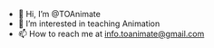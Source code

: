 - 👋 Hi, I’m @TOAnimate
- 👀 I’m interested in teaching Animation
- 📫 How to reach me at info.toanimate@gmail.com

<!---
TOAnimate/TOAnimate is a ✨ special ✨ repository because its `README.md` (this file) appears on your GitHub profile.
You can click the Preview link to take a look at your changes.
--->
